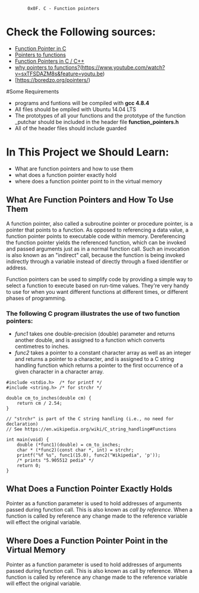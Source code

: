 			0x0F. C - Function pointers

# Check the Following sources:

* [Function Pointer in C](https://www.geeksforgeeks.org/function-pointer-in-c/)
* [Pointers to functions](https://publications.gbdirect.co.uk//c_book/chapter5/function_pointers.html)
* [Function Pointers in C / C++](https://www.youtube.com/watch?v=ynYtgGUNelE)
* [why pointers to functions?](https://www.youtube.com/watch?v=sxTFSDAZM8s&feature=youtu.be)(https://www.youtube.com/watch?v=sxTFSDAZM8s&feature=youtu.be)
* [https://boredzo.org/pointers/)

#Some Requirements

* programs and funtions will be compiled with **gcc 4.8.4**
* All files should be ompiled with Ubuntu 14.04 LTS
* The prototypes of all your functions and the prototype of the function _putchar should be included in the header file  **function_pointers.h**
* All of the header files should include guarded

# In This Project we Should Learn:

* What are function pointers and how to use them
* what does a function pointer exactly hold
* where does a function pointer point to in the virtual memory

## **What Are Function Pointers and How To Use Them**

A function pointer, also called a subroutine pointer or procedure pointer, is a pointer that points to a function. As opposed to referencing a data value, a function pointer points to executable code within memory. Dereferencing the function pointer yields the referenced function, which can be invoked and passed arguments just as in a normal function call. Such an invocation is also known as an "indirect" call, because the function is being invoked indirectly through a variable instead of directly through a fixed identifier or address.

Function pointers can be used to simplify code by providing a simple way to select a function to execute based on run-time values.
They're very handy to use for when you want different functions at different times, or different phases of programming. 

### The following C program illustrates the use of two function pointers:

* *func1* takes one double-precision (double) parameter and returns another double, and is assigned to a function which converts centimetres to inches.
* *func2* takes a pointer to a constant character array as well as an integer and returns a pointer to a character, and is assigned to a C string handling function which returns a pointer to the first occurrence of a given character in a character array.

~~~
#include <stdio.h>  /* for printf */
#include <string.h> /* for strchr */

double cm_to_inches(double cm) {
	return cm / 2.54;
}

// "strchr" is part of the C string handling (i.e., no need for declaration)
// See https://en.wikipedia.org/wiki/C_string_handling#Functions

int main(void) {
	double (*func1)(double) = cm_to_inches;
	char * (*func2)(const char *, int) = strchr;
	printf("%f %s", func1(15.0), func2("Wikipedia", 'p'));
	/* prints "5.905512 pedia" */
	return 0;
}
~~~

## What Does a Function Pointer Exactly Holds

Pointer as a function parameter is used to hold addresses of arguments passed during function call. This is also known as *call by reference*. When a function is called by reference any change made to the reference variable will effect the original variable. 

## Where Does a Function Pointer Point in the Virtual Memory

Pointer as a function parameter is used to hold addresses of arguments passed during function call. This is also known as call by reference. When a function is called by reference any change made to the reference variable will effect the original variable. 
